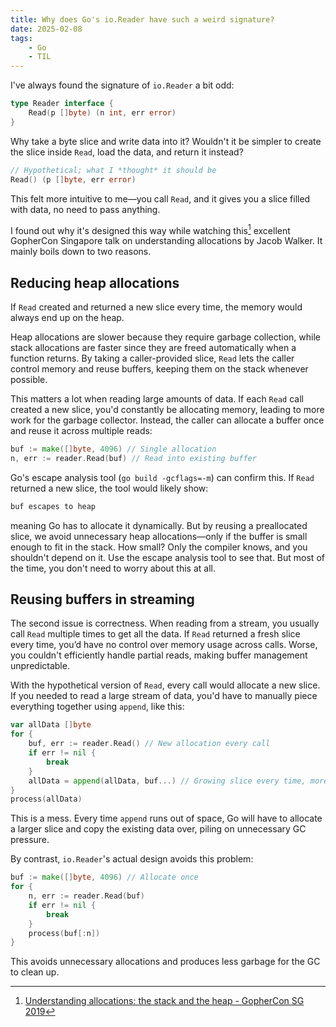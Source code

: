 ```yaml
---
title: Why does Go's io.Reader have such a weird signature?
date: 2025-02-08
tags:
    - Go
    - TIL
---
```


I've always found the signature of `io.Reader` a bit odd:

```go
type Reader interface {
    Read(p []byte) (n int, err error)
}
```

Why take a byte slice and write data into it? Wouldn't it be simpler to create the slice
inside `Read`, load the data, and return it instead?

```go
// Hypothetical; what I *thought* it should be
Read() (p []byte, err error)
```

This felt more intuitive to me—you call `Read`, and it gives you a slice filled with data,
no need to pass anything.

I found out why it's designed this way while watching this[^1] excellent GopherCon Singapore
talk on understanding allocations by Jacob Walker. It mainly boils down to two reasons.

## Reducing heap allocations

If `Read` created and returned a new slice every time, the memory would always end up on the
heap.

Heap allocations are slower because they require garbage collection, while stack allocations
are faster since they are freed automatically when a function returns. By taking a
caller-provided slice, `Read` lets the caller control memory and reuse buffers, keeping them
on the stack whenever possible.

This matters a lot when reading large amounts of data. If each `Read` call created a new
slice, you'd constantly be allocating memory, leading to more work for the garbage
collector. Instead, the caller can allocate a buffer once and reuse it across multiple
reads:

```go
buf := make([]byte, 4096) // Single allocation
n, err := reader.Read(buf) // Read into existing buffer
```

Go's escape analysis tool (`go build -gcflags=-m`) can confirm this. If `Read` returned a
new slice, the tool would likely show:

```txt
buf escapes to heap
```

meaning Go has to allocate it dynamically. But by reusing a preallocated slice, we avoid
unnecessary heap allocations—only if the buffer is small enough to fit in the stack. How
small? Only the compiler knows, and you shouldn't depend on it. Use the escape analysis tool
to see that. But most of the time, you don't need to worry about this at all.

## Reusing buffers in streaming

The second issue is correctness. When reading from a stream, you usually call `Read`
multiple times to get all the data. If `Read` returned a fresh slice every time, you’d have
no control over memory usage across calls. Worse, you couldn't efficiently handle partial
reads, making buffer management unpredictable.

With the hypothetical version of `Read`, every call would allocate a new slice. If you
needed to read a large stream of data, you'd have to manually piece everything together
using `append`, like this:

```go
var allData []byte
for {
    buf, err := reader.Read() // New allocation every call
    if err != nil {
        break
    }
    allData = append(allData, buf...) // Growing slice every time, more allocation
}
process(allData)
```

This is a mess. Every time `append` runs out of space, Go will have to allocate a larger
slice and copy the existing data over, piling on unnecessary GC pressure.

By contrast, `io.Reader`'s actual design avoids this problem:

```go
buf := make([]byte, 4096) // Allocate once
for {
    n, err := reader.Read(buf)
    if err != nil {
        break
    }
    process(buf[:n])
}
```

This avoids unnecessary allocations and produces less garbage for the GC to clean up.

[^1]:
    [Understanding allocations: the stack and the heap - GopherCon SG 2019](https://www.youtube.com/watch?v=ZMZpH4yT7M0)
